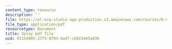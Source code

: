 ```yaml
---
content_type: resource
description: ''
file: https://ol-ocw-studio-app-production.s3.amazonaws.com/courses/6-004-computation-structures-spring-2017/9115d40527f58703dadfcb923e65ad36_Z3-WzUhl9nQ.pdf
file_type: application/pdf
resourcetype: Document
title: 3play pdf file
uid: 9115d405-27f5-8703-dadf-cb923e65ad36
---
```

